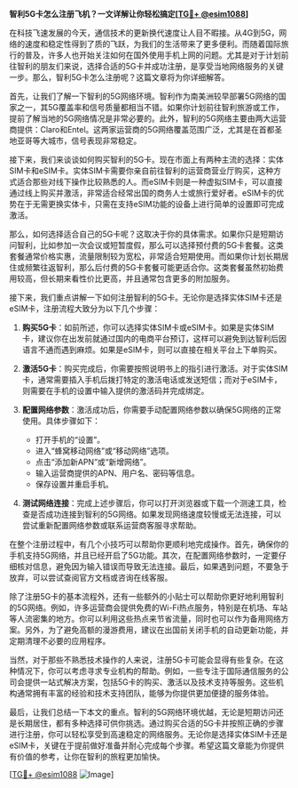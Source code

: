 **智利5G卡怎么注册飞机？一文详解让你轻松搞定[[TG💪+ @esim1088](https://t.me/s/esim1088)]**

在科技飞速发展的今天，通信技术的更新换代速度让人目不暇接。从4G到5G，网络的速度和稳定性得到了质的飞跃，为我们的生活带来了更多便利。而随着国际旅行的普及，许多人也开始关注如何在国外使用手机上网的问题。尤其是对于计划前往智利的朋友们来说，选择合适的5G卡并成功注册，是享受当地网络服务的关键一步。那么，智利5G卡怎么注册呢？这篇文章将为你详细解答。

首先，让我们了解一下智利的5G网络环境。智利作为南美洲较早部署5G网络的国家之一，其5G覆盖率和信号质量都相当不错。如果你计划前往智利旅游或工作，提前了解当地的5G网络情况是非常必要的。此外，智利的5G网络主要由两大运营商提供：Claro和Entel。这两家运营商的5G网络覆盖范围广泛，尤其是在首都圣地亚哥等大城市，信号表现非常稳定。

接下来，我们来谈谈如何购买智利的5G卡。现在市面上有两种主流的选择：实体SIM卡和eSIM卡。实体SIM卡需要你亲自前往智利的运营商营业厅购买，这种方式适合那些对线下操作比较熟悉的人。而eSIM卡则是一种虚拟SIM卡，可以直接通过线上购买并激活，非常适合经常出国的商务人士或旅行爱好者。eSIM卡的优势在于无需更换实体卡，只需在支持eSIM功能的设备上进行简单的设置即可完成激活。

那么，如何选择适合自己的5G卡呢？这取决于你的具体需求。如果你只是短期访问智利，比如参加一次会议或短暂度假，那么可以选择预付费的5G卡套餐。这类套餐通常价格实惠，流量限制较为宽松，非常适合短期使用。而如果你计划长期居住或频繁往返智利，那么后付费的5G卡套餐可能更适合你。这类套餐虽然初始费用较高，但长期来看性价比更高，并且通常包含更多的附加服务。

接下来，我们重点讲解一下如何注册智利的5G卡。无论你是选择实体SIM卡还是eSIM卡，注册流程大致分为以下几个步骤：

1. **购买5G卡**：如前所述，你可以选择实体SIM卡或eSIM卡。如果是实体SIM卡，建议你在出发前就通过国内的电商平台预订，这样可以避免到达智利后因语言不通而遇到麻烦。如果是eSIM卡，则可以直接在相关平台上下单购买。

2. **激活5G卡**：购买完成后，你需要按照说明书上的指引进行激活。对于实体SIM卡，通常需要插入手机后拨打特定的激活电话或发送短信；而对于eSIM卡，则需要在手机的设置中输入提供的激活码并完成绑定。

3. **配置网络参数**：激活成功后，你需要手动配置网络参数以确保5G网络的正常使用。具体步骤如下：
   - 打开手机的“设置”。
   - 进入“蜂窝移动网络”或“移动网络”选项。
   - 点击“添加新APN”或“新增网络”。
   - 输入运营商提供的APN、用户名、密码等信息。
   - 保存设置并重启手机。

4. **测试网络连接**：完成上述步骤后，你可以打开浏览器或下载一个测速工具，检查是否成功连接到智利的5G网络。如果发现网络速度较慢或无法连接，可以尝试重新配置网络参数或联系运营商客服寻求帮助。

在整个注册过程中，有几个小技巧可以帮助你更顺利地完成操作。首先，确保你的手机支持5G网络，并且已经开启了5G功能。其次，在配置网络参数时，一定要仔细核对信息，避免因为输入错误而导致无法连接。最后，如果遇到问题，不要急于放弃，可以尝试查阅官方文档或咨询在线客服。

除了注册5G卡的基本流程外，还有一些额外的小贴士可以帮助你更好地利用智利的5G网络。例如，许多运营商会提供免费的Wi-Fi热点服务，特别是在机场、车站等人流密集的地方。你可以利用这些热点来节省流量，同时也可以作为备用网络方案。另外，为了避免高额的漫游费用，建议在出国前关闭手机的自动更新功能，并定期清理不必要的应用程序。

当然，对于那些不熟悉技术操作的人来说，注册5G卡可能会显得有些复杂。在这种情况下，你可以考虑寻求专业机构的帮助。例如，一些专注于国际通信服务的公司会提供一站式解决方案，包括5G卡的购买、激活以及技术支持等服务。这些机构通常拥有丰富的经验和技术支持团队，能够为你提供更加便捷的服务体验。

最后，让我们总结一下本文的重点。智利的5G网络环境优越，无论是短期访问还是长期居住，都有多种选择可供你挑选。通过购买合适的5G卡并按照正确的步骤进行注册，你可以轻松享受到高速稳定的网络服务。无论你是选择实体SIM卡还是eSIM卡，关键在于提前做好准备并耐心完成每个步骤。希望这篇文章能为你提供有价值的参考，让你在智利的旅程更加愉快。

[[TG💪+ @esim1088](https://t.me/s/esim1088) ![Image](https://i.postimg.cc/4NQfJmqS/Snipaste-2025-05-13-00-14-12.png)]